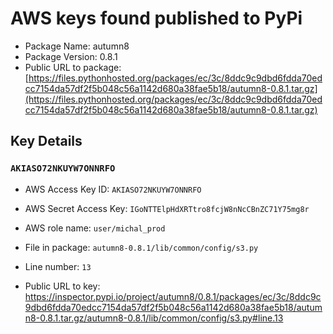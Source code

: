 # AWS keys found published to PyPi

* Package Name: autumn8
* Package Version: 0.8.1
* Public URL to package: [https://files.pythonhosted.org/packages/ec/3c/8ddc9c9dbd6fdda70edcc7154da57df2f5b048c56a1142d680a38fae5b18/autumn8-0.8.1.tar.gz](https://files.pythonhosted.org/packages/ec/3c/8ddc9c9dbd6fdda70edcc7154da57df2f5b048c56a1142d680a38fae5b18/autumn8-0.8.1.tar.gz)

## Key Details

### `AKIASO72NKUYW7ONNRFO`

* AWS Access Key ID: `AKIASO72NKUYW7ONNRFO`
* AWS Secret Access Key: `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` 
* AWS role name: `user/michal_prod`
* File in package: `autumn8-0.8.1/lib/common/config/s3.py`
* Line number: `13`

* Public URL to key: https://inspector.pypi.io/project/autumn8/0.8.1/packages/ec/3c/8ddc9c9dbd6fdda70edcc7154da57df2f5b048c56a1142d680a38fae5b18/autumn8-0.8.1.tar.gz/autumn8-0.8.1/lib/common/config/s3.py#line.13


